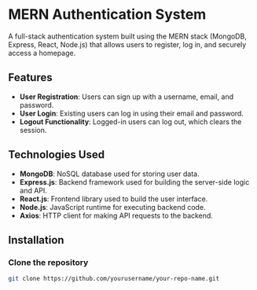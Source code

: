 # MERN Authentication System

A full-stack authentication system built using the MERN stack (MongoDB, Express, React, Node.js) that allows users to register, log in, and securely access a homepage.

## Features

- **User Registration**: Users can sign up with a username, email, and password.
- **User Login**: Existing users can log in using their email and password.
- **Logout Functionality**: Logged-in users can log out, which clears the session.
  
## Technologies Used

- **MongoDB**: NoSQL database used for storing user data.
- **Express.js**: Backend framework used for building the server-side logic and API.
- **React.js**: Frontend library used to build the user interface.
- **Node.js**: JavaScript runtime for executing backend code.
- **Axios**: HTTP client for making API requests to the backend.
  
## Installation

### Clone the repository

```bash
git clone https://github.com/yourusername/your-repo-name.git
